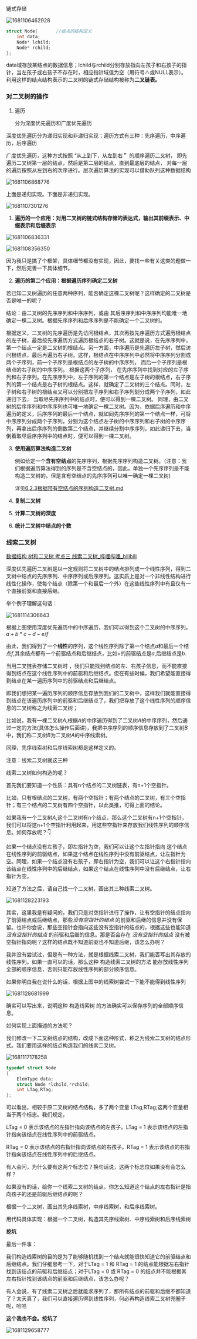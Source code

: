 链式存储

![1681106462928](链式存储.assets/1681106462928.png)

```cpp
struct Node{       //结点的结构定义
	int data;
	Node* lchild;
	Node* rchild; 
};
```

data域存放某结点的数据信息；lchild与rchild分别存放指向左孩子和右孩子的指针，当左孩子或右孩子不存在时，相应指针域值为空（用符号∧或NULL表示）。利用这样的结点结构表示的二叉树的链式存储结构被称为**二叉链表。**

### 对二叉树的操作

1. 遍历

   分为深度优先遍历和广度优先遍历

深度优先遍历分为递归实现和非递归实现；遍历方式有三种：先序遍历，中序遍历，后序遍历

广度优先遍历，这种方式按照 “从上到下，从左到右＂ 的顺序遍历二叉树， 即先遍历二叉树第一层的结点，然后是第二层的结点，直到最底层的结点， 对每一层的遍历按照从左到右的次序进行。层次遍历算法的实现可以借助队列这种数据结构

![1681106868776](链式存储.assets/1681106868776.png)

上面是递归实现。下面是非递归实现。

![1681107301276](链式存储.assets/1681107301276.png)

1. **遍历的一个应用：对用二叉树的链式结构存储的表达式，输出其前缀表示、中缀表示和后缀表示**

![1681106836331](链式存储.assets/1681106836331.png)

![1681108356350](链式存储.assets/1681108356350.png)



因为我只是搞了个框架，具体细节都没有实现，因此，要找一些有关这类的题做一下，然后完善一下具体细节。

2. **遍历的第二个应用：根据遍历序列确定二叉树**

若已知二叉树遍历的任意两种序列，能否确定这棵二叉树呢？这样确定的二叉树是否是唯一的呢？

结论：由二叉树的先序序列和中序序列，或由 其后序序列和中序序列均能唯一地确定一棵二叉树。根据先序序列和后序序列是不能确定一个二叉树的。



  根据定义，二叉树的先序遍历是先访问根结点，其次再按先序遍历方式遍历根结点的左子树，最后按先序遍历方式遍历根结点的右子树。这就是说，在先序序列中，第一个结点一定是二叉树的根结点。另一方面，中序遍历是先遍历左子树，然后访问根结点，最后再遍历右子树。这样，根结点在中序序列中必然将中序序列分割成两个子序列，前一个子序列是根结点的左子树的中序序列， 而后一个子序列是根结点的右子树的中序序列。 根据这两个子序列， 在先序序列中找到对应的左子序列和右子序列。在先序序列中，左子序列的第一个结点是左子树的根结点，右子序列的第一个结点是右子树的根结点。这样，就确定了二叉树的三个结点。同时，左子树和右子树的根结点又可以分别把左子序列和右子序列划分成两个子序列，如此递归下去， 当取尽先序序列中的结点时，便可以得到一棵二叉树。
  同理，由二叉树的后序序列和中序序列也可唯一地确定一棵二叉树。因为，依据后序遍历和中序遍历的定义，后序序列的最后一个结点，就如同先序序列的第一个结点一样，可将中序序列分成两个子序列，分别为这个结点左子树的中序序列和右子树的中序序列，再拿出后序序列的倒数第二个结点，并继续分割中序序列，如此递归下去，当倒着取尽后序序列中的结点时，便可以得到一棵二叉树。

3. **使用遍历算法构造二叉树**

   例如给定一个**含有空结点**的先序序列，根据先序序列构造二叉树。（注意：我们根据遍历算法得到的序列是不含空结点的，因此，单独一个先序序列是不能构造二叉树的，但是含有空结点的先序序列可以唯一确定一棵二叉树)

   详见[6.2.3根据带有空结点的序列构造二叉树.md](./6.2.3根据带有空结点的序列构造二叉树.md)

4. **复制二叉树**

5. **计算二叉树的深度**

6. **统计二叉树中结点的个数**



### 线索二叉树

[数据结构 树和二叉树 考点三 线索二叉树_哔哩哔哩_bilibili](https://www.bilibili.com/video/BV1kd4y1471C/?spm_id_from=333.337.search-card.all.click&vd_source=5a374f315281b0338a0b7fd69b8b8e98)

深度优先遍历二叉树是以一定规则将二叉树中的结点排列成一个线性序列，得到二叉树中结点的先序序列、中序序列或后序序列。这实质上是对一个非线性结构进行线性化操作，使每个结点（除第一个和最后一个外）在这些线性序列中有且仅有一个直接前驱和直接后继。

举个例子理解这句话：

![1681114306643](链式存储.assets/1681114306643.png)

根据上图使用深度优先遍历中的中序遍历，我们可以得到这个二叉树的中序序列。$a+b*c-d-e/f$

由此，我们得到了一个**线性**的序列，这个线性序列除了第一个结点$a$和最后一个结点$f$,其余结点都有一个前驱结点和后继结点，比如$+$的前驱结点是$a$,后继结点是$b$.

当用二叉链表存储二叉树时 ，我们只能找到结点的左、右孩子信息，而不能直接得到结点在这个线性序列中的前驱和后继结点。但在有些时候，我们希望能直接得到结点在某一遍历序列中的前驱结点和后继结点。

即我们想把某一遍历序列的顺序信息存放到我们的二叉树中，这样我们就能直接得到结点在该遍历序列中的前驱和后继结点了，我们把存放了这个线性序列的顺序信息的二叉树称之为线索二叉树；

比如说，我有一棵二叉树$A$,根据$A$的中序遍历得到了二叉树$A$的中序序列，然后通过一定的方法(具体怎么操作后面讲)，我把中序序列的顺序信息存放到了二叉树$B$中，我们称二叉树$B$为二叉树$A$的中序线索树。

同理，先序线索树和后序线索树都是这样定义的。

注意：线索二叉树就这三种

线索二叉树如何构造的呢？

首先我们要知道一个性质：具有n个结点的二叉树链表，有n+1个空指针。

比如，只有根结点的二叉树，有两个空指针；有两个结点的二叉树，有三个空指针；有三个结点的二叉树有四个空指针，以此类推，可得上面的结论。

如果我有一个二叉树$A$,这个二叉树有n个结点，那么这个二叉树有n+1个空指针，我们可以将这n+1个空指针利用起来，用这些空指针来存放我们线性序列的顺序信息。如何存放呢？👇

如果一个结点没有左孩子，即左指针为空，我们可以让这个左指针指向 这个结点在线性序列的前驱结点，如果这个结点在线性序列中没有前驱结点，让左指针为空。同理，如果一个结点没有右孩子，即右指针为空，我们可以让这个右指针指向该结点在线性序列中的后继结点，如果这个结点在线性序列中没有后继结点，让右指针为空。

知道了方法之后，请自己找一个二叉树，画出其三种线索二叉树。

![1681128223193](链式存储.assets/1681128223193.png)



其实，这里我是有疑问的，我们只是对空指针进行了操作，让有空指针的结点指向了前驱结点或后继结点，那些*没有空指针的结点* 的前驱和后继的信息并没有保留。也许你会说，那些空指针会指向这些没有空指针的结点的，根据这些也能知道*没有空指针的结点* 的前驱和后继的信息。那是否会存在 *没有空指针的结点* 没有被空指针指向呢？这样的结点既不知道前驱也不知道后继，该怎么办呢？

我并没有尝试过，但是有一种方法，就是根据线索二叉树，我们能否写出其存放的线性序列。如果一直可以的话，那么这种 构造线索二叉树的方法 能存放线性序列全部的顺序信息，否则只能存放线性序列的部分顺序信息。

如果你明白我在说什么的话，根据上图中的线索树尝试一下能不能得到线性序列

![1681128681999](链式存储.assets/1681128681999.png)

确实可以写出来，说明这种 构造线索树 的方法确实可以保存序列的全部顺序信息。



如何实现上面描述的方法呢？

我们修改一下二叉树结点的结构，改成下面这种形式，称之为线索二叉树的结点形式。我们要用这样的结点构造我们的线索二叉树。

![1681117178258](链式存储.assets/1681117178258.png)

```cpp
typedef struct Node
{
    ElemType data;
    struct Node *lchild,*rchild;
    int LTag,RTag;
};
```

可以看出，相较于原二叉树的结点结构，多了两个变量 LTag,RTag;这两个变量相当于两个标志。我们规定，

LTag = 0 表示该结点的左指针指向该结点的左孩子。LTag = 1 表示该结点的左指针指向该结点在线性序列中的前驱结点。

RTag = 0 表示该结点的右指针指向该结点的右孩子。RTag = 1 表示该结点的右指针指向该结点在线性序列中的后继结点。

有人会问，为什么要有这两个标志位？换句话说，这两个标志位如果没有会怎么样？

如果没有的话，给你一个线索二叉树的结点，你怎么知道这个结点的左右指针是指向孩子的还是前驱后继结点的呢？

根据一个二叉树，画出其先序线索树，中序线索树，和后序线索树。





用代码具体实现：根据一个二叉树，构造其先序线索树、中序线索树和后序线索树



**挖坑**







最后一件事：

我们构造线索树的目的是为了能够随机找到一个结点就能很快知道它的前驱结点和后继结点。我们仔细思考一下，对于LTag = 1 和 RTag = 1 的结点能根据左右指针找到该结点的前驱和后继结点；对于LTag = 0 或 RTag = 0 的结点并不能根据其左右指针找到该结点的前驱和后继结点，该怎么办呢？

有人会说，有了线索二叉树之后就能求序列了，那所有结点的前驱和后继不都知道了？太天真了，我们可以直接遍历得到线性序列，何必再构造线索二叉树兜圈子呢，哈哈

**这个我也不会。挖坑了**

![1681129658777](链式存储.assets/1681129658777.png)
